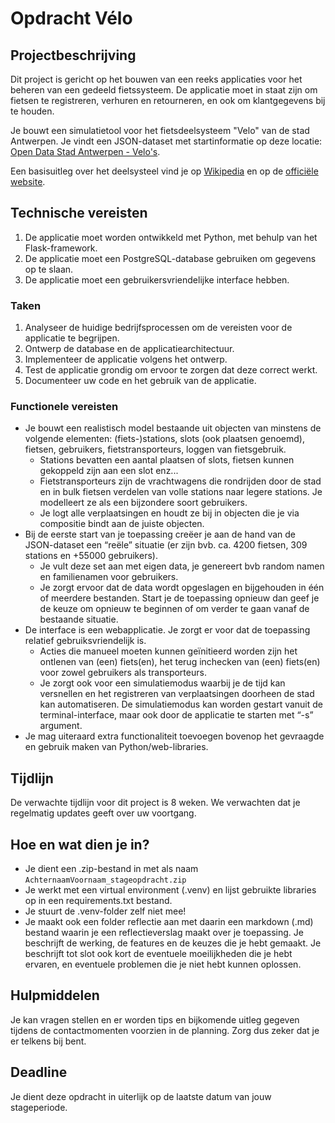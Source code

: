 # Opdracht Vélo

## Projectbeschrijving

Dit project is gericht op het bouwen van een reeks applicaties voor het beheren van een gedeeld fietssysteem. De applicatie moet in staat zijn om fietsen te registreren, verhuren en retourneren, en ook om klantgegevens bij te houden.

Je bouwt een simulatietool voor het fietsdeelsysteem "Velo" van de stad Antwerpen. Je vindt een JSON-dataset met startinformatie op deze locatie: [Open Data Stad Antwerpen - Velo's](https://portaal-stadantwerpen.opendata.arcgis.com/datasets/velo/explore).

Een basisuitleg over het deelsysteel vind je op [Wikipedia](https://nl.wikipedia.org/wiki/Velo_Antwerpen) en op de [officiële website](https://www.velo-antwerpen.be/).

## Technische vereisten

1. De applicatie moet worden ontwikkeld met Python, met behulp van het Flask-framework.
2. De applicatie moet een PostgreSQL-database gebruiken om gegevens op te slaan.
3. De applicatie moet een gebruikersvriendelijke interface hebben.

### Taken

1. Analyseer de huidige bedrijfsprocessen om de vereisten voor de applicatie te begrijpen.
2. Ontwerp de database en de applicatiearchitectuur.
3. Implementeer de applicatie volgens het ontwerp.
4. Test de applicatie grondig om ervoor te zorgen dat deze correct werkt.
5. Documenteer uw code en het gebruik van de applicatie.

### Functionele vereisten

- Je bouwt een realistisch model bestaande uit objecten van minstens de volgende elementen: (fiets-)stations, slots (ook plaatsen genoemd), fietsen, gebruikers, fietstransporteurs, loggen van fietsgebruik.
    - Stations bevatten een aantal plaatsen of slots, fietsen kunnen gekoppeld zijn aan een slot enz...
    - Fietstransporteurs zijn de vrachtwagens die rondrijden door de stad en in bulk fietsen verdelen van volle stations naar legere stations. Je modelleert ze als een bijzondere soort gebruikers.
    - Je logt alle verplaatsingen en houdt ze bij in objecten die je via compositie bindt aan de juiste objecten.
- Bij de eerste start van je toepassing creëer je aan de hand van de JSON-dataset een “reële” situatie (er zijn bvb. ca. 4200 fietsen, 309 stations en +55000 gebruikers).
    - Je vult deze set aan met eigen data, je genereert bvb random namen en familienamen voor gebruikers.
    - Je zorgt ervoor dat de data wordt opgeslagen en bijgehouden in één of meerdere bestanden. Start je de toepassing opnieuw dan geef je de keuze om opnieuw te beginnen of om verder te gaan vanaf de bestaande situatie. 
- De interface is een webapplicatie. Je zorgt er voor dat de toepassing relatief gebruiksvriendelijk is.
    - Acties die manueel moeten kunnen geïnitieerd worden zijn het ontlenen van (een) fiets(en), het terug inchecken van (een) fiets(en) voor zowel gebruikers als transporteurs.
    - Je zorgt ook voor een simulatiemodus waarbij je de tijd kan versnellen en het registreren van verplaatsingen doorheen de stad kan automatiseren. De simulatiemodus kan worden gestart vanuit de terminal-interface, maar ook door de applicatie te starten met “-s” argument.
- Je mag uiteraard extra functionaliteit toevoegen bovenop het gevraagde en gebruik maken van Python/web-libraries.

## Tijdlijn

De verwachte tijdlijn voor dit project is 8 weken. We verwachten dat je regelmatig updates geeft over uw voortgang.

## Hoe en wat dien je in?

- Je dient een .zip-bestand in met als naam `AchternaamVoornaam_stageopdracht.zip`
- Je werkt met een virtual environment (.venv) en lijst gebruikte libraries op in een requirements.txt bestand.
- Je stuurt de .venv-folder zelf niet mee!
- Je maakt ook een folder reflectie aan met daarin een markdown (.md) bestand waarin je een reflectieverslag maakt over je toepassing. Je beschrijft de werking, de features en de keuzes die je hebt gemaakt. Je beschrijft tot slot ook kort de eventuele moeilijkheden die je hebt ervaren, en eventuele problemen die je niet hebt kunnen oplossen.

## Hulpmiddelen

Je kan vragen stellen en er worden tips en bijkomende uitleg gegeven tijdens de contactmomenten voorzien in de planning. Zorg dus zeker dat je er telkens bij bent.

## Deadline

Je dient deze opdracht in uiterlijk op de laatste datum van jouw stageperiode.

